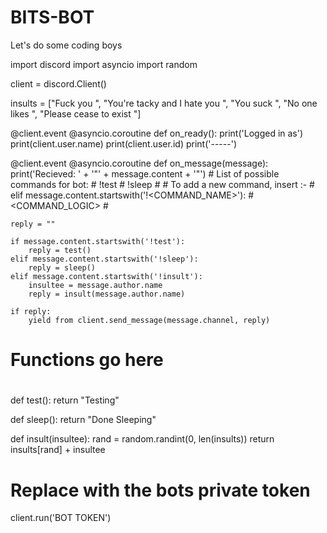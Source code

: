 # BITS-BOT
Let's do some coding boys





import discord
import asyncio
import random

client = discord.Client()

insults = ["Fuck you ", "You're tacky and I hate you ",
           "You suck ", "No one likes ",
           "Please cease to exist "]

@client.event
@asyncio.coroutine
def on_ready():
    print('Logged in as')
    print(client.user.name)
    print(client.user.id)
    print('-----')

@client.event
@asyncio.coroutine
def on_message(message):
    print('Recieved: ' + '"' + message.content + '"')
    #   List of possible commands for bot:
    #   !test
    #   !sleep
    #
    #   To add a new command, insert :-
    #   elif message.content.startswith('!<COMMAND_NAME>'):
    #       <COMMAND_LOGIC>
    #

    reply = ""

    if message.content.startswith('!test'):
        reply = test()
    elif message.content.startswith('!sleep'):
        reply = sleep()
    elif message.content.startswith('!insult'):
        insultee = message.author.name
        reply = insult(message.author.name)

    if reply:
        yield from client.send_message(message.channel, reply)


#
#   Functions go here
#

def test():
    return "Testing"

def sleep():
    return "Done Sleeping"

def insult(insultee):
    rand = random.randint(0, len(insults))
    return insults[rand] + insultee

# Replace <BOT TOKEN> with the bots private token
client.run('BOT TOKEN')
